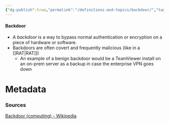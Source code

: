 ```yaml
---
{"dg-publish":true,"permalink":"/definitions-and-topics/backdoor/","tags":["defs_soc"],"noteIcon":""}
---
```


#### Backdoor
- A *backdoor* is a way to bypass normal authentication or encryption on a piece of hardware or software.
- Backdoors are often covert and frequently malicious (like in a [[RAT\|RAT]])
	- An example of a benign backdoor would be a TeamViewer install on an on-prem server as a backup in case the enterprise VPN goes down






# Metadata

### Sources
[Backdoor (computing) - Wikipedia](https://en.wikipedia.org/wiki/Backdoor_(computing))